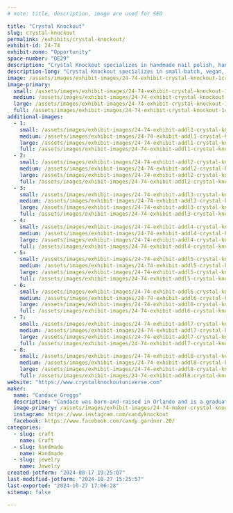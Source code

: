 ```yaml
---
# note: title, description, image are used for SEO

title: "Crystal Knockout"
slug: crystal-knockout
permalink: /exhibits/crystal-knockout/
exhibit-id: 24-74
exhibit-zone: "Opportunity"
space-number: "OE29"
description: "Crystal Knockout specializes in handmade nail polish, hand care items, and cute charm earrings."
description-long: "Crystal Knockout specializes in small-batch, vegan, and handmade nail polish in a variety of colors and finishes. We offer thermal color-changing polish, as well as glow in the dark, magnetic, glitter, flakies, and more. In addition to our polish selection, we make a small selection of hand care items to make your manicure look even better, as well as a collection of charm earrings inspired by creative hobbies and interests."
image: /assets/images/exhibit-images/24-74-exhibit-crystal-knockout-1crystalknockoutlogocolorjpg-large.jpg
image-primary: 
  small: /assets/images/exhibit-images/24-74-exhibit-crystal-knockout-1crystalknockoutlogocolorjpg-small.jpg
  medium: /assets/images/exhibit-images/24-74-exhibit-crystal-knockout-1crystalknockoutlogocolorjpg-medium.jpg
  large: /assets/images/exhibit-images/24-74-exhibit-crystal-knockout-1crystalknockoutlogocolorjpg-large.jpg
  full: /assets/images/exhibit-images/24-74-exhibit-crystal-knockout-1crystalknockoutlogocolorjpg-full.jpg
additional-images: 
  - 1:
    small: /assets/images/exhibit-images/24-74-exhibit-addl1-crystal-knockout-20200828-221209-small.jpg
    medium: /assets/images/exhibit-images/24-74-exhibit-addl1-crystal-knockout-20200828-221209-medium.jpg
    large: /assets/images/exhibit-images/24-74-exhibit-addl1-crystal-knockout-20200828-221209-large.jpg
    full: /assets/images/exhibit-images/24-74-exhibit-addl1-crystal-knockout-20200828-221209-full.jpg
  - 2:
    small: /assets/images/exhibit-images/24-74-exhibit-addl2-crystal-knockout-maximumsustainedshots05-small.jpg
    medium: /assets/images/exhibit-images/24-74-exhibit-addl2-crystal-knockout-maximumsustainedshots05-medium.jpg
    large: /assets/images/exhibit-images/24-74-exhibit-addl2-crystal-knockout-maximumsustainedshots05-large.jpg
    full: /assets/images/exhibit-images/24-74-exhibit-addl2-crystal-knockout-maximumsustainedshots05-full.jpg
  - 3:
    small: /assets/images/exhibit-images/24-74-exhibit-addl3-crystal-knockout-photo-jan-10-8-15-58-pm-small.jpg
    medium: /assets/images/exhibit-images/24-74-exhibit-addl3-crystal-knockout-photo-jan-10-8-15-58-pm-medium.jpg
    large: /assets/images/exhibit-images/24-74-exhibit-addl3-crystal-knockout-photo-jan-10-8-15-58-pm-large.jpg
    full: /assets/images/exhibit-images/24-74-exhibit-addl3-crystal-knockout-photo-jan-10-8-15-58-pm-full.jpg
  - 4:
    small: /assets/images/exhibit-images/24-74-exhibit-addl4-crystal-knockout-photo-jun-10-2023-6-34-30-pm-small.jpg
    medium: /assets/images/exhibit-images/24-74-exhibit-addl4-crystal-knockout-photo-jun-10-2023-6-34-30-pm-medium.jpg
    large: /assets/images/exhibit-images/24-74-exhibit-addl4-crystal-knockout-photo-jun-10-2023-6-34-30-pm-large.jpg
    full: /assets/images/exhibit-images/24-74-exhibit-addl4-crystal-knockout-photo-jun-10-2023-6-34-30-pm-full.jpg
  - 5:
    small: /assets/images/exhibit-images/24-74-exhibit-addl5-crystal-knockout-photo-mar-11-9-55-07-am-small.jpg
    medium: /assets/images/exhibit-images/24-74-exhibit-addl5-crystal-knockout-photo-mar-11-9-55-07-am-medium.jpg
    large: /assets/images/exhibit-images/24-74-exhibit-addl5-crystal-knockout-photo-mar-11-9-55-07-am-large.jpg
    full: /assets/images/exhibit-images/24-74-exhibit-addl5-crystal-knockout-photo-mar-11-9-55-07-am-full.jpg
  - 6:
    small: /assets/images/exhibit-images/24-74-exhibit-addl6-crystal-knockout-photo-nov-05-2022-9-55-46-am-small.jpg
    medium: /assets/images/exhibit-images/24-74-exhibit-addl6-crystal-knockout-photo-nov-05-2022-9-55-46-am-medium.jpg
    large: /assets/images/exhibit-images/24-74-exhibit-addl6-crystal-knockout-photo-nov-05-2022-9-55-46-am-large.jpg
    full: /assets/images/exhibit-images/24-74-exhibit-addl6-crystal-knockout-photo-nov-05-2022-9-55-46-am-full.jpg
  - 7:
    small: /assets/images/exhibit-images/24-74-exhibit-addl7-crystal-knockout-photo-nov-06-2022-1-14-07-pm-small.jpg
    medium: /assets/images/exhibit-images/24-74-exhibit-addl7-crystal-knockout-photo-nov-06-2022-1-14-07-pm-medium.jpg
    large: /assets/images/exhibit-images/24-74-exhibit-addl7-crystal-knockout-photo-nov-06-2022-1-14-07-pm-large.jpg
    full: /assets/images/exhibit-images/24-74-exhibit-addl7-crystal-knockout-photo-nov-06-2022-1-14-07-pm-full.jpg
  - 8:
    small: /assets/images/exhibit-images/24-74-exhibit-addl8-crystal-knockout-photo-nov-06-2022-1-14-20-pm-small.jpg
    medium: /assets/images/exhibit-images/24-74-exhibit-addl8-crystal-knockout-photo-nov-06-2022-1-14-20-pm-medium.jpg
    large: /assets/images/exhibit-images/24-74-exhibit-addl8-crystal-knockout-photo-nov-06-2022-1-14-20-pm-large.jpg
    full: /assets/images/exhibit-images/24-74-exhibit-addl8-crystal-knockout-photo-nov-06-2022-1-14-20-pm-full.jpg
website: "https://www.crystalknockoutuniverse.com"
maker: 
  name: "Candace Greggs"
  description: "Candace was born-and-raised in Orlando and is a graduate of Boone High School and the University of Central Florida. She started her creative journey in 2013 when she opened a small business making crystallized phone cases, wedding decor, and apparel. Soon after, she became interested in vegan and reduced-chemical cosmetics and Crystal Knockout was born. "
  image-primary: /assets/images/exhibit-images/24-74-maker-crystal-knockout-photo-jul-17-11-32-57-ama-medium.jpg
  instagram: https://www.instagram.com/candyknockout
  facebook: https://www.facebook.com/candy.gardner.20/
categories: 
  - slug: craft
    name: Craft
  - slug: handmade
    name: Handmade
  - slug: jewelry
    name: Jewelry
created-jotform: "2024-08-17 19:25:07"
last-modified-jotform: "2024-10-27 15:25:57"
last-exported: "2024-10-27 17:06:28"
sitemap: false

---
```

